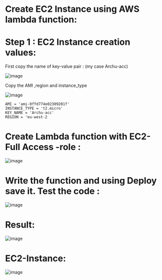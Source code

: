 Create EC2 Instance using AWS lambda function:
=============================================


# Step 1 : EC2 Instance creation values:

  First copy the  name of key-value pair : (my case Archu-acc)

![image](https://user-images.githubusercontent.com/54719289/109344249-79ddbd00-7894-11eb-9f7f-c6432dfcef1a.png)

  Copy the AMI ,region and instance_type
  
![image](https://user-images.githubusercontent.com/54719289/109344506-d3de8280-7894-11eb-9861-6ecfbd3077b3.png)


    AMI = 'ami-0ffd774e02309201f'
    INSTANCE_TYPE = 't2.micro'
    KEY_NAME = 'Archu-acc'
    REGION = 'eu-west-2


# Create Lambda function with EC2-Full Access -role :

![image](https://user-images.githubusercontent.com/54719289/109344675-0d16f280-7895-11eb-9dbc-33359c9c4ebf.png)


# Write the function and using Deploy save it. Test the code :

![image](https://user-images.githubusercontent.com/54719289/109344736-27e96700-7895-11eb-8d5d-7350ce54f3fb.png)


# Result:

![image](https://user-images.githubusercontent.com/54719289/109345368-089f0980-7896-11eb-8412-fb297cd32fc3.png)


# EC2-Instance:

![image](https://user-images.githubusercontent.com/54719289/109345509-44d26a00-7896-11eb-9a62-7ddfffa13696.png)
